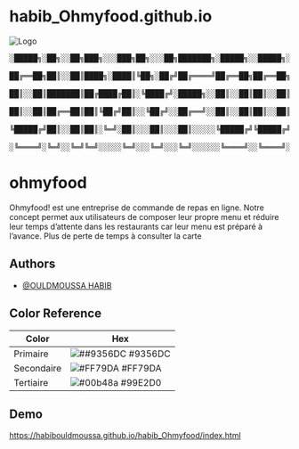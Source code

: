 # habib_Ohmyfood.github.io 

![Logo](https://habibouldmoussa.github.io/habib_Ohmyfood/images/logo/ohmyfood.png)


<pre>░█████╗░██╗░░██╗███╗░░░███╗██╗░░░██╗███████╗░█████╗░░█████╗░██████╗░<br>
██╔══██╗██║░░██║████╗░████║╚██╗░██╔╝██╔════╝██╔══██╗██╔══██╗██╔══██╗<br>
██║░░██║███████║██╔████╔██║░╚████╔╝░█████╗░░██║░░██║██║░░██║██║░░██║<br>
██║░░██║██╔══██║██║╚██╔╝██║░░╚██╔╝░░██╔══╝░░██║░░██║██║░░██║██║░░██║<br>
╚█████╔╝██║░░██║██║░╚═╝░██║░░░██║░░░██║░░░░░╚█████╔╝╚█████╔╝██████╔╝<br>
░╚════╝░╚═╝░░╚═╝╚═╝░░░░░╚═╝░░░╚═╝░░░╚═╝░░░░░░╚════╝░░╚════╝░╚═════╝░<br></pre>

# ohmyfood

Ohmyfood! est une entreprise de commande de repas en ligne. Notre concept permet aux
utilisateurs de composer leur propre menu et réduire leur temps d’attente dans les
restaurants car leur menu est préparé à l’avance. Plus de perte de temps à consulter la carte


## Authors

- [@OULDMOUSSA HABIB](https://ouldmoussahabib.com)

## Color Reference

| Color             | Hex                                                                |
| ----------------- | ------------------------------------------------------------------ |
| Primaire | ![##9356DC](https://via.placeholder.com/10/9356DC?text=+) #9356DC |
| Secondaire | ![#FF79DA](https://via.placeholder.com/10/FF79DA?text=+) #FF79DA |
| Tertiaire | ![#00b48a](https://via.placeholder.com/10/99E2D0?text=+) #99E2D0 |



## Demo

https://habibouldmoussa.github.io/habib_Ohmyfood/index.html

